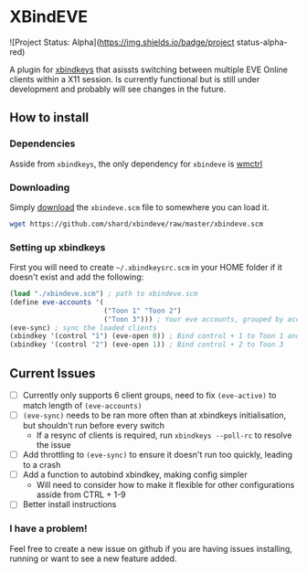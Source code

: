 # XBindEVE

![Project Status: Alpha](https://img.shields.io/badge/project status-alpha-red)

A plugin for [xbindkeys](https://ddg.gg/xbindkeys) that asissts switching between multiple EVE Online clients within a X11 session. Is currently functional but is still under development and probably will see changes in the future.

## How to install

### Dependencies

Asside from `xbindkeys`, the only dependency for `xbindeve` is [wmctrl](https://ddg.gg/wmctrl)

### Downloading

Simply [download](https://github.com/shard/xbindeve/raw/master/xbindeve.scm) the `xbindeve.scm` file to somewhere you can load it.

```bash
wget https://github.com/shard/xbindeve/raw/master/xbindeve.scm
```

### Setting up xbindkeys

First you will need to create `~/.xbindkeysrc.scm` in your HOME folder if it doesn't exist and add the following:

```guile
(load "./xbindeve.scm") ; path to xbindeve.scm
(define eve-accounts '(
                       ("Toon 1" "Toon 2")
                       ("Toon 3"))) ; Your eve accounts, grouped by account
(eve-sync) ; sync the loaded clients
(xbindkey '(control "1") (eve-open 0)) ; Bind control + 1 to Toon 1 and Toon 2
(xbindkey '(control "2") (eve-open 1)) ; Bind control + 2 to Toon 3
```

## Current Issues

- [ ] Currently only supports 6 client groups, need to fix `(eve-active)` to match length of `(eve-accounts)`
- [ ] `(eve-sync)` needs to be ran more often than at xbindkeys initialisation, but shouldn't run before every switch
  - If a resync of clients is required, run `xbindkeys --poll-rc` to resolve the issue
- [ ] Add throttling to `(eve-sync)` to ensure it doesn't run too quickly, leading to a crash
- [ ] Add a function to autobind xbindkey, making config simpler
  - Will need to consider how to make it flexible for other configurations asside from CTRL + 1-9
- [ ] Better install instructions

### I have a problem!

Feel free to create a new issue on github if you are having issues installing, running or want to see a new feature added.
